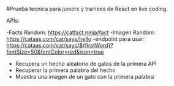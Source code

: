 #Prueba tecnica para juniors y trainees de React en live coding.

APIs:

-Facts Random: https://catfact.ninja/fact
-Imagen Random: https://cataas.com/cat/says/hello
-endpoint para usar: https://cataas.com/cat/says/${firstWord}?fontSize=50&fontColor=red&json=true

- Recupera un hecho aleatorio de gatos de la primera API
- Recuperar la primera palabra del hecho
- Muestra una imagen de un gato con la primera palabra
